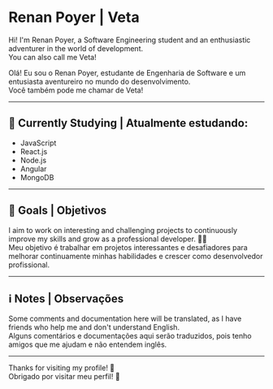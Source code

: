 # Renan Poyer | Veta

Hi! I'm Renan Poyer, a Software Engineering student and an enthusiastic adventurer in the world of development.  
You can also call me Veta!

Olá! Eu sou o Renan Poyer, estudante de Engenharia de Software e um entusiasta aventureiro no mundo do desenvolvimento.  
Você também pode me chamar de Veta!

---

## 🚀 Currently Studying | Atualmente estudando:

- JavaScript
- React.js
- Node.js
- Angular
- MongoDB

---

## 🎯 Goals | Objetivos

I aim to work on interesting and challenging projects to continuously improve my skills and grow as a professional developer. 👨‍💻  
Meu objetivo é trabalhar em projetos interessantes e desafiadores para melhorar continuamente minhas habilidades e crescer como desenvolvedor profissional.

---

## ℹ️ Notes | Observações

Some comments and documentation here will be translated, as I have friends who help me and don't understand English.  
Alguns comentários e documentações aqui serão traduzidos, pois tenho amigos que me ajudam e não entendem inglês.

---

Thanks for visiting my profile! 👋  
Obrigado por visitar meu perfil! 👋

